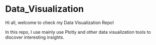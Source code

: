 # Data_Visualization

Hi all, welcome to check my Data Visualization Repo!

In this repo, I use mainly use Plotly and other data visualization tools to discover interesting insights.

